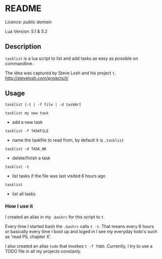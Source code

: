 # README

Licence: _public domain_

Lua Version: 5.1 & 5.2

## Description

`tasklist` is a lua script to list and add tasks as easy as possible on commandline.

The idea was captured by Steve Losh and his project `t`.
http://stevelosh.com/projects/t/

## Usage

`tasklist [-t | -f file | -d taskNr]`

`tasklist my new task`

  * add a new task

`tasklist -f TASKFILE`

  * name the taskfile to read from, by default it is `.tasklist`

`tasklist -d TASK_NR`

  * delete/finish a task

`tasklist -t`

  * list tasks if the file was last visited 6 hours ago

`tasklist`

  * list all tasks

### How I use it

I created an alias in my `.bashrc` for this script to `t`.

Every time I started bash the `.bashrc` calls `t -t`. 
That means every 6 hours or basically every time I boot up and loged in I see my everyday todo's such as 'read PIL chapter X'.

I also created an alias `todo` that invokes `t -f TODO`.
Currently, I try to use a TODO file in all my projects constanly.

